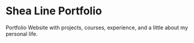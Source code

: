 # Shea Line Portfolio

Portfolio Website with projects, courses, experience, and a little about my personal life. 

